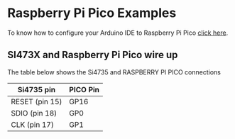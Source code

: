 # Raspberry Pi Pico Examples


To know how to configure your Arduino IDE to Raspberry Pi Pico [click here](https://www.tomshardware.com/how-to/program-raspberry-pi-pico-with-arduino-ide).

## SI473X and Raspberry Pi Pico wire up

The table below shows the Si4735 and RASPBERRY PI PICO connections 
    
| Si4735 pin     |  PICO Pin  |
| ---------------| ---------- |
| RESET (pin 15) |     GP16   |
| SDIO (pin 18)  |     GP0    |
| CLK (pin 17)   |     GP1    |

